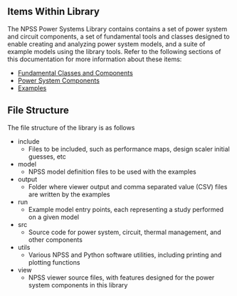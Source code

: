 ## Items Within Library
The NPSS Power Systems Library contains contains a set of power system and circuit components, a set of fundamental tools and classes designed to enable creating and analyzing power system models, and a suite of example models using the library tools. Refer to the following sections of this documentation for more information about these items:
* [Fundamental Classes and Components](Fundamental-Classes-and-Components)
* [Power System Components](Power-System-Components)
* [Examples](Examples)

## File Structure
The file structure of the library is as follows
* include
    * Files to be included, such as performance maps, design scaler initial guesses, etc
* model
    * NPSS model definition files to be used with the examples
* output
    * Folder where viewer output and comma separated value (CSV) files are written by the examples
* run
    * Example model entry points, each representing a study performed on a given model
* src
    * Source code for power system, circuit, thermal management, and other components
* utils
    * Various NPSS and Python software utilities, including printing and plotting functions
* view
    * NPSS viewer source files, with features designed for the power system components in this library
